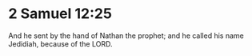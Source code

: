 # 2 Samuel 12:25

And he sent by the hand of Nathan the prophet; and he called his name Jedidiah, because of the LORD.